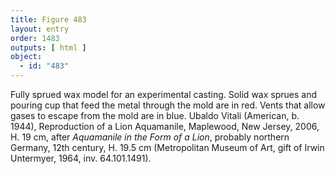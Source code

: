 ```yaml
---
title: Figure 483
layout: entry
order: 1483
outputs: [ html ]
object:
  - id: "483"
---
```


Fully sprued wax model for an experimental casting. Solid wax sprues and pouring cup that feed the metal through the mold are in red. Vents that allow gases to escape from the mold are in blue. Ubaldo Vitali (American, b. 1944), Reproduction of a Lion Aquamanile, Maplewood, New Jersey, 2006, H. 19 cm, after *Aquamanile in the Form of a Lion*, probably northern Germany, 12th century, H. 19.5 cm (Metropolitan Museum of Art, gift of Irwin Untermyer, 1964, inv. 64.101.1491).
